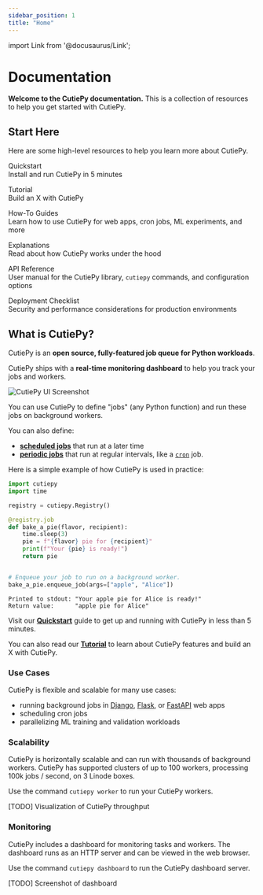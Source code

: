 ```yaml
---
sidebar_position: 1
title: "Home"
---
```

import Link from '@docusaurus/Link';

# Documentation

**Welcome to the CutiePy documentation.**
This is a collection of resources to help you get started with CutiePy.

## Start Here

Here are some high-level resources to help you learn more about CutiePy.

<p>
    <Link
        to="/docs/quickstart"
        style={{"font-size": "1.25rem", "font-weight": "bold"}}
        >
        Quickstart
    </Link>
    <br/>
    <span style={{"font-style": "italic"}}>
        Install and run CutiePy in 5 minutes
    </span>
</p>
<p>
    <Link
        to="/docs/tutorial"
        style={{"font-size": "1.25rem", "font-weight": "bold"}}
        >
        Tutorial
    </Link>
    <br/>
    <span style={{"font-style": "italic"}}>
        Build an X with CutiePy
    </span>
</p>
<p>
    <Link
        to="/docs/how-to"
        style={{"font-size": "1.25rem", "font-weight": "bold"}}
        >
        How-To Guides
    </Link>
    <br/>
    <span style={{"font-style": "italic"}}>
        Learn how to use CutiePy for web apps, cron jobs, ML experiments, and more
    </span>
</p>
<p>
    <Link
        to="/docs/explanations"
        style={{"font-size": "1.25rem", "font-weight": "bold"}}
        >
        Explanations
    </Link>
    <br/>
    <span style={{"font-style": "italic"}}>
        Read about how CutiePy works under the hood
    </span>
</p>
<p>
    <Link
        to="/docs/reference"
        style={{"font-size": "1.25rem", "font-weight": "bold"}}
        >
        API Reference
    </Link>
    <br/>
    <span style={{"font-style": "italic"}}>
        User manual for the CutiePy library, <code style={{"font-style": "normal"}}>cutiepy</code> commands, and configuration options
    </span>
</p>
<p>
    <Link
        to="#"
        style={{"font-size": "1.25rem", "font-weight": "bold"}}
        >
        Deployment Checklist
    </Link>
    <br/>
    <span style={{"font-style": "italic"}}>
        Security and performance considerations for production environments
    </span>
</p>

## What is CutiePy?

CutiePy is an **open source, fully-featured job queue for Python workloads**.

CutiePy ships with a **real-time monitoring dashboard** to help you track your jobs and workers.

![CutiePy UI Screenshot](#TODO)

You can use CutiePy to define "jobs" (any Python function) and run these jobs on background workers.

You can also define:

* [**scheduled jobs**](#TODO-scheduled-jobs-docs) that run at a later time
* [**periodic jobs**](#TODO-periodic-jobs-docs) that run at regular intervals, like a [`cron`](https://en.wikipedia.org/wiki/Cron) job.

Here is a simple example of how CutiePy is used in practice:

``` python title="cutie.py"
import cutiepy
import time

registry = cutiepy.Registry()

@registry.job
def bake_a_pie(flavor, recipient):
    time.sleep(3)
    pie = f"{flavor} pie for {recipient}"
    print(f"Your {pie} is ready!")
    return pie


# Enqueue your job to run on a background worker.
bake_a_pie.enqueue_job(args=["apple", "Alice"])

```

``` console title="Output"
Printed to stdout: "Your apple pie for Alice is ready!"
Return value:      "apple pie for Alice"
```

Visit our [**Quickstart**](/docs/quickstart) guide to get up and running with CutiePy in less than 5 minutes.

You can also read our [**Tutorial**](/docs/tutorial) to learn about CutiePy features and build an X with CutiePy.

### Use Cases
CutiePy is flexible and scalable for many use cases:

* running background jobs in [Django](https://www.djangoproject.com/), [Flask](https://flask.palletsprojects.com/), or [FastAPI](https://fastapi.tiangolo.com/) web apps
* scheduling cron jobs
* parallelizing ML training and validation workloads

### Scalability

CutiePy is horizontally scalable and can run with thousands of background workers. CutiePy has supported clusters of up to 100 workers, processing 100k jobs / second, on 3 Linode boxes.

Use the command `cutiepy worker` to run your CutiePy workers.

[TODO] Visualization of CutiePy throughput

### Monitoring

CutiePy includes a dashboard for monitoring tasks and workers. The dashboard runs as an HTTP server and can be viewed in the web browser.

Use the command `cutiepy dashboard` to run the CutiePy dashboard server.

[TODO] Screenshot of dashboard
